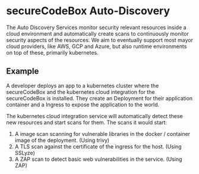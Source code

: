 <!--
SPDX-FileCopyrightText: the secureCodeBox authors

SPDX-License-Identifier: Apache-2.0
-->

# secureCodeBox Auto-Discovery

The Auto Discovery Services monitor security relevant resources inside a cloud environment and automatically create scans to continuously monitor security aspects of the resources. We aim to eventually support most mayor cloud providers, like AWS, GCP and Azure, but also runtime environments on top of these, primarily kubernetes.

## Example

A developer deploys an app to a kubernetes cluster where the secureCodeBox and the kubernetes cloud integration for the secureCodeBox is installed. They create an Deployment for their application container and a Ingress to expose the application to the world.

The kubernetes cloud integration service will automatically detect these new resources and start scans for them.
The scans it would start:

1. A image scan scanning for vulnerable libraries in the docker / container image of the deployment. (Using trivy)
2. A TLS scan against the certificate of the ingress for the host. (Using SSLyze)
3. A ZAP scan to detect basic web vulnerabilities in the service. (Using ZAP)
